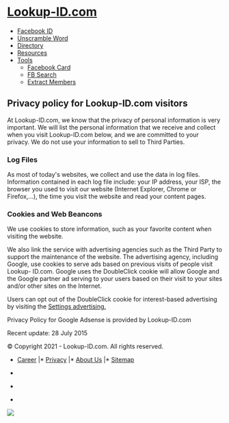 [Lookup-ID.com](https://lookup-id.com/ "Facebook ID")
=====================================================

* [Facebook ID](https://lookup-id.com/ "Facebook ID")
* [Unscramble Word](https://lookup-id.com/unscramble/ "Unscramble Word")
* [Directory](https://lookup-id.com/group/ "Facebook Directory")
* [Resources](https://lookup-id.com/resource/ "Facebook Marketing Resources")
* [Tools](#)
    * [Facebook Card](https://lookup-id.com/facebookcard.html "Facebook ID Card")
    * [FB Search](https://lookup-id.com/facebooksearch.html "Facebook Graph Search")
    * [Extract Members](https://lookup-id.com/get_facebookid.php "Get Facebook Group Member's Information")

  
  

Privacy policy for Lookup-ID.com visitors
-----------------------------------------

At Lookup-ID.com, we know that the privacy of personal information is very important. We will list the personal information that we receive and collect when you visit Lookup-ID.com below, and we are committed to your privacy. We do not use your information to sell to Third Parties.

### Log Files

As most of today's websites, we collect and use the data in log files. Information contained in each log file include: your IP address, your ISP, the browser you used to visit our website (Internet Explorer, Chrome or Firefox,…), the time you visit the website and read your content pages.

### Cookies and Web Beancons

We use cookies to store information, such as your favorite content when visiting the website.

We also link the service with advertising agencies such as the Third Party to support the maintenance of the website. The advertising agency, including Google, use cookies to serve ads based on previous visits of people visit Lookup- ID.com. Google uses the DoubleClick cookie will allow Google and the Google partner ad serving to your users based on their visit to your sites and/or other sites on the Internet.

Users can opt out of the DoubleClick cookie for interest-based advertising by visiting the [Settings advertising.](https://www.google.com/settings/u/0/ads/authenticated)

Privacy Policy for Google Adsense is provided by Lookup-ID.com

Recent update: 28 July 2015

  

© Copyright 2021 - Lookup-ID.com. All rights reserved.

* [Career](https://lookup-id.com/career "Career")
|* [Privacy](https://lookup-id.com/privacy-policy "Privacy")
|* [About Us](https://lookup-id.com/about-us "About Us")
|* [Sitemap](https://lookup-id.com/sitemaphtml/ "Sitemap html")

* [](https://twitter.com/lookupiddotcom "Follow Us on Twitter")
* [](https://plus.google.com/116867839880707442258/ "Follow Us on Google+")
* [](https://www.facebook.com/lookupid "Follow Us on Facebook")

![](https://www.facebook.com/tr?id=932260543467846&ev=PixelInitialized)